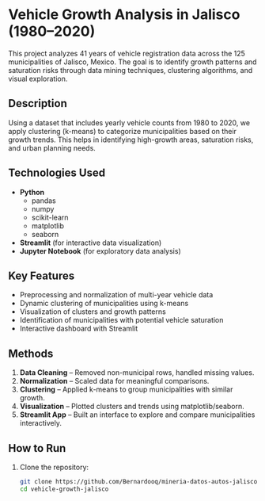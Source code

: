 # Vehicle Growth Analysis in Jalisco (1980–2020)

This project analyzes 41 years of vehicle registration data across the 125 municipalities of Jalisco, Mexico. The goal is to identify growth patterns and saturation risks through data mining techniques, clustering algorithms, and visual exploration.

## Description

Using a dataset that includes yearly vehicle counts from 1980 to 2020, we apply clustering (k-means) to categorize municipalities based on their growth trends. This helps in identifying high-growth areas, saturation risks, and urban planning needs.

## Technologies Used

- **Python**
  - pandas
  - numpy
  - scikit-learn
  - matplotlib
  - seaborn
- **Streamlit** (for interactive data visualization)
- **Jupyter Notebook** (for exploratory data analysis)

## Key Features

- Preprocessing and normalization of multi-year vehicle data
- Dynamic clustering of municipalities using k-means
- Visualization of clusters and growth patterns
- Identification of municipalities with potential vehicle saturation
- Interactive dashboard with Streamlit

## Methods

1. **Data Cleaning** – Removed non-municipal rows, handled missing values.
2. **Normalization** – Scaled data for meaningful comparisons.
3. **Clustering** – Applied k-means to group municipalities with similar growth.
4. **Visualization** – Plotted clusters and trends using matplotlib/seaborn.
5. **Streamlit App** – Built an interface to explore and compare municipalities interactively.

## How to Run

1. Clone the repository:
   ```bash
   git clone https://github.com/Bernardooq/mineria-datos-autos-jalisco.git
   cd vehicle-growth-jalisco
   ```
